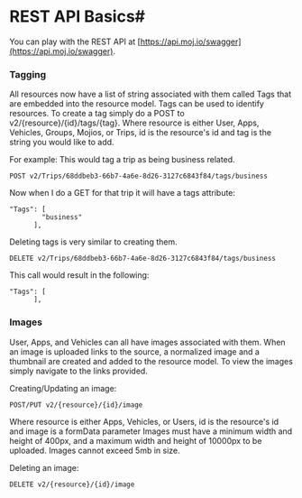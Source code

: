 # REST API Basics#

You can play with the REST API at [https://api.moj.io/swagger](https://api.moj.io/swagger).

### Tagging ###

All resources now have a list of string associated with them called Tags that are embedded into the resource model. Tags can be used to identify resources. To create a tag simply do a POST to v2/{resource}/{id}/tags/{tag}. Where resource is either User, Apps, Vehicles, Groups, Mojios, or Trips, id is the resource's id and tag is the string you would like to add. 

For example: This would tag a trip as being business related.

	POST v2/Trips/68ddbeb3-66b7-4a6e-8d26-3127c6843f84/tags/business

Now when I do a GET for that trip it will have a tags attribute:

	"Tags": [
	        "business"
	      ],

Deleting tags is very similar to creating them. 

	DELETE v2/Trips/68ddbeb3-66b7-4a6e-8d26-3127c6843f84/tags/business

This call would result in the following:

	"Tags": [
	      ],

### Images ###

User, Apps, and Vehicles can all have images associated with them. When an image is uploaded links to the source, a normalized image and a thumbnail are created and added to the resource model. To view the images simply navigate to the links provided.

Creating/Updating an image:

	POST/PUT v2/{resource}/{id}/image

Where resource is either Apps, Vehicles, or Users, id is the resource's id and image is a formData parameter
Images must have a minimum width and height of 400px, and a maximum width and height of 10000px to be uploaded. Images cannot exceed 5mb in size. 

Deleting an image:

	DELETE v2/{resource}/{id}/image




